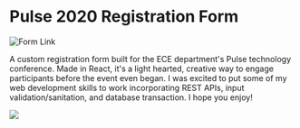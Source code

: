 # Pulse 2020 Registration Form

![Form Link](https://jackgronenthal.github.io/pulse2020/)

A custom registration form built for the ECE department's Pulse technology conference. Made in React, it's a light hearted, creative way to engage participants before the event even began. I was excited to put some of my web development skills to work incorporating REST APIs, input validation/sanitation, and database transaction. I hope you enjoy! 

![](https://drive.google.com/uc?id=11o3Gx69ycOZm_rU5e1jquC4XFpQ3JWnW)
